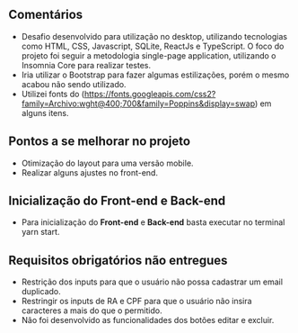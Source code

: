 ## Comentários

- Desafio desenvolvido para utilização no desktop, utilizando tecnologias como HTML, CSS, Javascript, SQLite, ReactJs e TypeScript. 
O foco do projeto foi seguir a metodologia single-page application, utilizando o Insomnia Core para realizar testes.
- Iria utilizar o Bootstrap para fazer algumas estilizações, porém o mesmo acabou não sendo utilizado.
- Utilizei fonts do (https://fonts.googleapis.com/css2?family=Archivo:wght@400;700&family=Poppins&display=swap) em alguns itens. 

## Pontos a se melhorar no projeto

- Otimização do layout para uma versão mobile.
- Realizar alguns ajustes no front-end.

## Inicialização do Front-end e Back-end 
- Para inicialização do **Front-end** e **Back-end** basta executar no terminal yarn start.

## Requisitos obrigatórios não entregues 

- Restrição dos inputs para que o usuário não possa cadastrar um email duplicado.
- Restringir os inputs de RA e CPF para que o usuário não insira caracteres a mais do que o permitido.
- Não foi desenvolvido as funcionalidades dos botões editar e excluir. 

